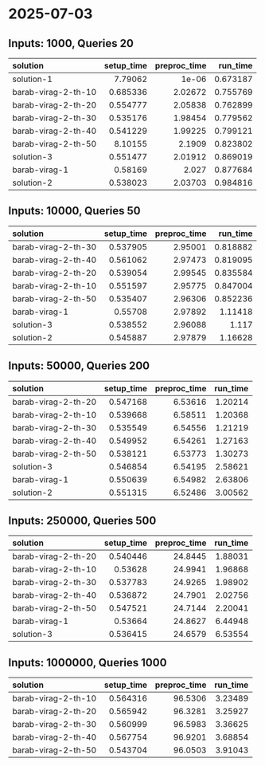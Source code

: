 # 2025-07-03

## Inputs: 1000, Queries 20

| solution            |   setup_time |   preproc_time |   run_time |
|:--------------------|-------------:|---------------:|-----------:|
| solution-1          |     7.79062  |        1e-06   |   0.673187 |
| barab-virag-2-th-10 |     0.685336 |        2.02672 |   0.755769 |
| barab-virag-2-th-20 |     0.554777 |        2.05838 |   0.762899 |
| barab-virag-2-th-30 |     0.535176 |        1.98454 |   0.779562 |
| barab-virag-2-th-40 |     0.541229 |        1.99225 |   0.799121 |
| barab-virag-2-th-50 |     8.10155  |        2.1909  |   0.823802 |
| solution-3          |     0.551477 |        2.01912 |   0.869019 |
| barab-virag-1       |     0.58169  |        2.027   |   0.877684 |
| solution-2          |     0.538023 |        2.03703 |   0.984816 |

## Inputs: 10000, Queries 50

| solution            |   setup_time |   preproc_time |   run_time |
|:--------------------|-------------:|---------------:|-----------:|
| barab-virag-2-th-30 |     0.537905 |        2.95001 |   0.818882 |
| barab-virag-2-th-40 |     0.561062 |        2.97473 |   0.819095 |
| barab-virag-2-th-20 |     0.539054 |        2.99545 |   0.835584 |
| barab-virag-2-th-10 |     0.551597 |        2.95775 |   0.847004 |
| barab-virag-2-th-50 |     0.535407 |        2.96306 |   0.852236 |
| barab-virag-1       |     0.55708  |        2.97892 |   1.11418  |
| solution-3          |     0.538552 |        2.96088 |   1.117    |
| solution-2          |     0.545887 |        2.97879 |   1.16628  |

## Inputs: 50000, Queries 200

| solution            |   setup_time |   preproc_time |   run_time |
|:--------------------|-------------:|---------------:|-----------:|
| barab-virag-2-th-20 |     0.547168 |        6.53616 |    1.20214 |
| barab-virag-2-th-10 |     0.539668 |        6.58511 |    1.20368 |
| barab-virag-2-th-30 |     0.535549 |        6.54556 |    1.21219 |
| barab-virag-2-th-40 |     0.549952 |        6.54261 |    1.27163 |
| barab-virag-2-th-50 |     0.538121 |        6.53773 |    1.30273 |
| solution-3          |     0.546854 |        6.54195 |    2.58621 |
| barab-virag-1       |     0.550639 |        6.54982 |    2.63806 |
| solution-2          |     0.551315 |        6.52486 |    3.00562 |

## Inputs: 250000, Queries 500

| solution            |   setup_time |   preproc_time |   run_time |
|:--------------------|-------------:|---------------:|-----------:|
| barab-virag-2-th-20 |     0.540446 |        24.8445 |    1.88031 |
| barab-virag-2-th-10 |     0.53628  |        24.9941 |    1.96868 |
| barab-virag-2-th-30 |     0.537783 |        24.9265 |    1.98902 |
| barab-virag-2-th-40 |     0.536872 |        24.7901 |    2.02756 |
| barab-virag-2-th-50 |     0.547521 |        24.7144 |    2.20041 |
| barab-virag-1       |     0.53664  |        24.8627 |    6.44948 |
| solution-3          |     0.536415 |        24.6579 |    6.53554 |

## Inputs: 1000000, Queries 1000

| solution            |   setup_time |   preproc_time |   run_time |
|:--------------------|-------------:|---------------:|-----------:|
| barab-virag-2-th-10 |     0.564316 |        96.5306 |    3.23489 |
| barab-virag-2-th-20 |     0.565942 |        96.3281 |    3.25927 |
| barab-virag-2-th-30 |     0.560999 |        96.5983 |    3.36625 |
| barab-virag-2-th-40 |     0.567754 |        96.9201 |    3.68854 |
| barab-virag-2-th-50 |     0.543704 |        96.0503 |    3.91043 |